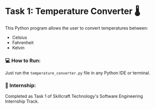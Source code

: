 # Task 1: Temperature Converter 🌡️

This Python program allows the user to convert temperatures between:
- Celsius
- Fahrenheit
- Kelvin

### 💻 How to Run:
Just run the `temperature_converter.py` file in any Python IDE or terminal.

### 📌 Internship:
Completed as Task 1 of Skillcraft Technology's Software Engineering Internship Track.
